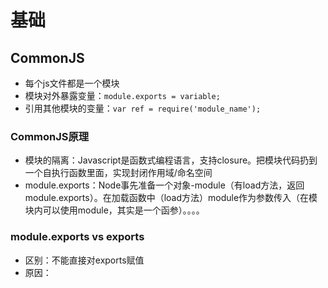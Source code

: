 # 基础


## CommonJS
* 每个js文件都是一个模块
* 模块对外暴露变量：```module.exports = variable;```
* 引用其他模块的变量：```var ref = require('module_name');```

### CommonJS原理
* 模块的隔离：Javascript是函数式编程语言，支持closure。把模块代码扔到一个自执行函数里面，实现封闭作用域/命名空间
* module.exports：Node事先准备一个对象-module（有load方法，返回module.exports）。在加载函数中（load方法）module作为参数传入（在模块内可以使用module，其实是一个函参）。。。。


### module.exports vs exports

* 区别：不能直接对exports赋值
* 原因：